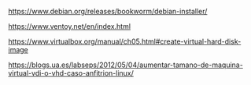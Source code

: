 
https://www.debian.org/releases/bookworm/debian-installer/

https://www.ventoy.net/en/index.html

https://www.virtualbox.org/manual/ch05.html#create-virtual-hard-disk-image

https://blogs.ua.es/labseps/2012/05/04/aumentar-tamano-de-maquina-virtual-vdi-o-vhd-caso-anfitrion-linux/
